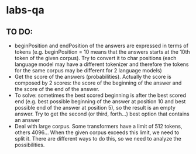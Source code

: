 # labs-qa

## TO DO:

* beginPosition and endPosition of the answers are expressed in terms of tokens (e.g. beginPosition = 10 means that the answers starts at the 10th token of the given corpus). Try to convert it to char positions (each language model may have a different tokenizer and therefore the tokens for the same corpus may be different for 2 language models)
* Get the score of the answers (probabilities). Actually the score is composed by 2 scores: the score of the beginning of the answer and the score of the end of the answer.
* To solve: sometimes the best scored beginning is after the best scored end (e.g. best possible beginning of the answer at position 10 and best possible end of the answer at position 5), so the result is an empty answer. Try to get the second (or third, forth...) best option that contains an answer
* Deal with large corpus. Some transformers have a limit of 512 tokens, others 4096... When the given corpus exceeds this limit, we need to split it. There are different ways to do this, so we need to analyze the possibilities.
